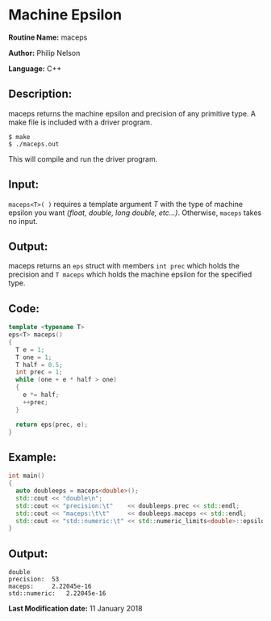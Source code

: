 # Machine Epsilon

**Routine Name:** maceps

**Author:** Philip Nelson

**Language:** C++

## Description:

maceps returns the machine epsilon and precision of any primitive type. A make file is included with a driver program.

```
$ make
$ ./maceps.out
```

This will compile and run the driver program.

## Input:

`maceps<T>( )` requires a template argument _T_ with the type of machine epsilon you want _(float, double, long double, etc...)_. Otherwise, `maceps` takes no input.

## Output:

maceps returns an `eps` struct with members `int prec` which holds the precision and `T maceps` which holds the machine epsilon for the specified type.

## Code:
``` C++
template <typename T>
eps<T> maceps()
{
  T e = 1;
  T one = 1;
  T half = 0.5;
  int prec = 1;
  while (one + e * half > one)
  {
    e *= half;
    ++prec;
  }

  return eps(prec, e);
}
```

## Example:
``` C++
int main()
{
  auto doubleeps = maceps<double>();
  std::cout << "double\n";
  std::cout << "precision:\t"    << doubleeps.prec << std::endl;
  std::cout << "maceps:\t\t"     << doubleeps.maceps << std::endl;
  std::cout << "std::numeric:\t" << std::numeric_limits<double>::epsilon() << std::endl << std::endl;
}
```

## Output:
```
double
precision:	53
maceps:		2.22045e-16
std::numeric:	2.22045e-16
```

**Last Modification date:** 11 January 2018
